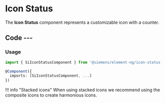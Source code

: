 # Icon Status

The **Icon Status** component represents a customizable icon with a counter.

## Code ---

### Usage

```ts
import { SiIconStatusComponent } from '@siemens/element-ng/icon-status';

@Component({
  imports: [SiIconStatusComponent, ...]
})
```

!!! info "Stacked icons"
    When using stacked icons we recommend using the composite icons to create harmonious icons.

<si-docs-component base="si-icon-status" height="600">
  <si-docs-tab example="si-icon-status" heading="Icon Status"></si-docs-tab>
</si-docs-component>

<si-docs-api component="SiIconStatusComponent"></si-docs-api>

<si-docs-types></si-docs-types>
